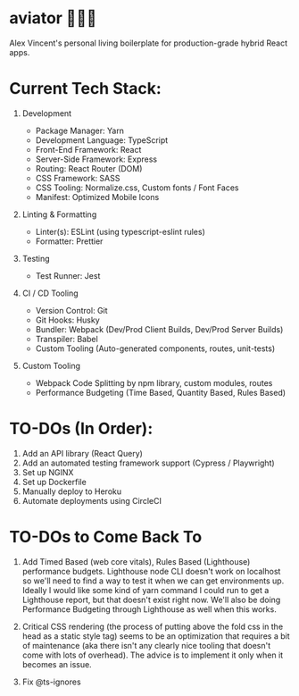 # aviator 👨🏻‍✈️

Alex Vincent's personal living boilerplate for production-grade hybrid React apps.

# Current Tech Stack:

1. Development

   - Package Manager: Yarn
   - Development Language: TypeScript
   - Front-End Framework: React
   - Server-Side Framework: Express
   - Routing: React Router (DOM)
   - CSS Framework: SASS
   - CSS Tooling: Normalize.css, Custom fonts / Font Faces
   - Manifest: Optimized Mobile Icons

2. Linting & Formatting

   - Linter(s): ESLint (using typescript-eslint rules)
   - Formatter: Prettier

3. Testing

   - Test Runner: Jest

4. CI / CD Tooling

   - Version Control: Git
   - Git Hooks: Husky
   - Bundler: Webpack (Dev/Prod Client Builds, Dev/Prod Server Builds)
   - Transpiler: Babel
   - Custom Tooling (Auto-generated components, routes, unit-tests)

5. Custom Tooling

   - Webpack Code Splitting by npm library, custom modules, routes
   - Performance Budgeting (Time Based, Quantity Based, Rules Based)

# TO-DOs (In Order):

1. Add an API library (React Query)
2. Add an automated testing framework support (Cypress / Playwright)
3. Set up NGINX
4. Set up Dockerfile
5. Manually deploy to Heroku
6. Automate deployments using CircleCI

# TO-DOs to Come Back To

1. Add Timed Based (web core vitals), Rules Based (Lighthouse) performance budgets. Lighthouse node CLI doesn't work on localhost
   so we'll need to find a way to test it when we can get environments up. Ideally I would like some kind of yarn command
   I could run to get a Lighthouse report, but that doesn't exist right now. We'll also be doing Performance Budgeting through
   Lighthouse as well when this works.

2. Critical CSS rendering (the process of putting above the fold css in the head as a static style tag) seems to be
   an optimization that requires a bit of maintenance (aka there isn't any clearly nice tooling that doesn't come with lots of
   overhead). The advice is to implement it only when it becomes an issue.

3. Fix @ts-ignores
